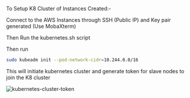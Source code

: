 To Setup K8 Cluster of Instances Created:-


Connect to the AWS Instances through SSH (Public IP) and Key pair generated (Use MobaXterm)


Then Run the kubernetes.sh script 

Then run 


```bash
sudo kubeadm init --pod-network-cidr=10.244.0.0/16
```


This will initiate kubernetes cluster and generate token for slave nodes to join the K8 cluster


![kubernetes-cluster-token](https://github.com/user-attachments/assets/767b496f-218b-43a7-8fa5-21bf85d77b26)

